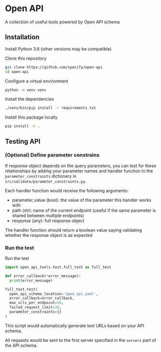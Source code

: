 # Open API

A collection of useful tools powered by Open API schema

## Installation

Install Python 3.6 (other versions may be compatible)

Clone this repository

```bash
git clone https://github.com/specify/open-api
cd open-api
```

Configure a virtual environment

```bash
python -m venv venv
```

Install the dependencies

```bash
./venv/bin/pip install -r requirements.txt
```

Install this package locally

```bash
pip install -e .
```

## Testing API

### (Optional) Define parameter constrains

If response object depends on the query parameters, you can
test for these relationships by adding your parameter names
and handler function to the `parameter_constraints` dictionary
in `src/validate/parameter_constraints.py`.

Each handler function would receive the following arguments:

* parameter_value (bool): the value of the parameter this handler
  works with
* path (str): name of the current endpoint (useful if the same
  parameter is shared between multiple endpoints)
* response (any): full response object

The handler function should return a boolean value saying validating
whether the response object is as expected

### Run the test

Run the test

```python
import open_api_tools.test.full_test as full_test

def error_callback(*error_message):
  print(error_message)

full_test.test(
  open_api_schema_location='open_api.yaml',
  error_callback=error_callback,
  max_urls_per_endpoint=50,
  failed_request_limit=10,
  parameter_constraints={}
)
```

This script would automatically generate test URLs based on
your API schema.

All requests would be sent to the first server
specified in the `servers` part of the API schema.
